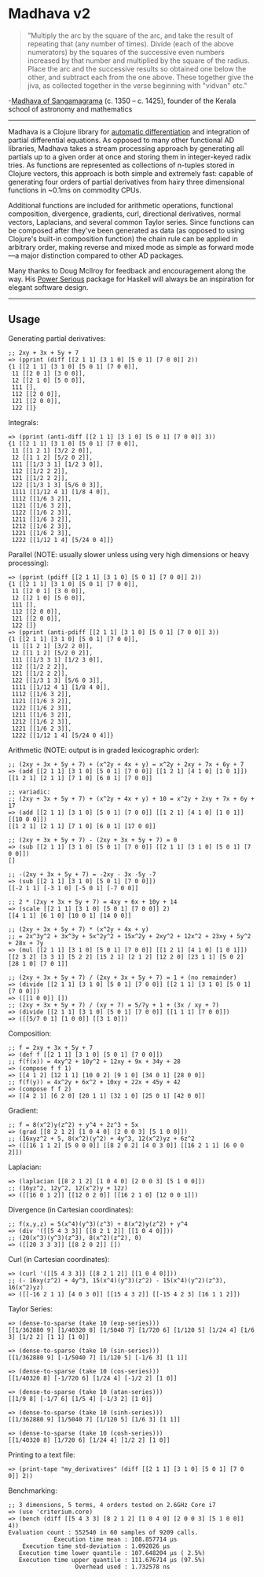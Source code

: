 # Madhava v2

>”Multiply the arc by the square of the arc, and take the result of repeating that (any number of times). Divide (each of the above numerators) by the squares of the successive even numbers increased by that number and multiplied by the square of the radius. Place the arc and the successive results so obtained one below the other, and subtract each from the one above. These together give the jiva, as collected together in the verse beginning with "vidvan" etc."

-[Madhava of Sangamagrama](https://en.wikipedia.org/wiki/Madhava_of_Sangamagrama) (c. 1350 – c. 1425), founder of the Kerala school of astronomy and mathematics

---

Madhava is a Clojure library for [automatic differentiation](https://en.wikipedia.org/wiki/Automatic_differentiation) and integration of partial differential equations. As opposed to many other functional AD libraries, Madhava takes a stream processing approach by generating all partials up to a given order at once and storing them in integer-keyed radix tries. As functions are represented as collections of n-tuples stored in Clojure vectors, this approach is both simple and extremely fast: capable of generating four orders of partial derivatives from hairy three dimensional functions in ~0.1ms on commodity CPUs.

Additional functions are included for arithmetic operations, functional composition, divergence, gradients, curl, directional derivatives, normal vectors, Laplacians, and several common Taylor series. Since functions can be composed after they've been generated as data (as opposed to using Clojure's built-in composition function) the chain rule can be applied in arbitrary order, making reverse and mixed mode as simple as forward mode&mdash;a major distinction compared to other AD packages.

Many thanks to Doug McIlroy for feedback and encouragement along the way. His [Power Serious](http://www.cs.dartmouth.edu/~doug/powser.html) package for Haskell will always be an inspiration for elegant software design.

---

## Usage

Generating partial derivatives:

```
;; 2xy + 3x + 5y + 7
=> (pprint (diff [[2 1 1] [3 1 0] [5 0 1] [7 0 0]] 2))
{1 [[2 1 1] [3 1 0] [5 0 1] [7 0 0]],
 11 [[2 0 1] [3 0 0]],
 12 [[2 1 0] [5 0 0]],
 111 [],
 112 [[2 0 0]],
 121 [[2 0 0]],
 122 []}
```

Integrals:

```
=> (pprint (anti-diff [[2 1 1] [3 1 0] [5 0 1] [7 0 0]] 3))
{1 [[2 1 1] [3 1 0] [5 0 1] [7 0 0]],
 11 [[1 2 1] [3/2 2 0]],
 12 [[1 1 2] [5/2 0 2]],
 111 [[1/3 3 1] [1/2 3 0]],
 112 [[1/2 2 2]],
 121 [[1/2 2 2]],
 122 [[1/3 1 3] [5/6 0 3]],
 1111 [[1/12 4 1] [1/8 4 0]],
 1112 [[1/6 3 2]],
 1121 [[1/6 3 2]],
 1122 [[1/6 2 3]],
 1211 [[1/6 3 2]],
 1212 [[1/6 2 3]],
 1221 [[1/6 2 3]],
 1222 [[1/12 1 4] [5/24 0 4]]}
```

Parallel (NOTE: usually slower unless using very high dimensions or heavy processing):

```
=> (pprint (pdiff [[2 1 1] [3 1 0] [5 0 1] [7 0 0]] 2))
{1 [[2 1 1] [3 1 0] [5 0 1] [7 0 0]],
 11 [[2 0 1] [3 0 0]],
 12 [[2 1 0] [5 0 0]],
 111 [],
 112 [[2 0 0]],
 121 [[2 0 0]],
 122 []}
=> (pprint (anti-pdiff [[2 1 1] [3 1 0] [5 0 1] [7 0 0]] 3))
{1 [[2 1 1] [3 1 0] [5 0 1] [7 0 0]],
 11 [[1 2 1] [3/2 2 0]],
 12 [[1 1 2] [5/2 0 2]],
 111 [[1/3 3 1] [1/2 3 0]],
 112 [[1/2 2 2]],
 121 [[1/2 2 2]],
 122 [[1/3 1 3] [5/6 0 3]],
 1111 [[1/12 4 1] [1/8 4 0]],
 1112 [[1/6 3 2]],
 1121 [[1/6 3 2]],
 1122 [[1/6 2 3]],
 1211 [[1/6 3 2]],
 1212 [[1/6 2 3]],
 1221 [[1/6 2 3]],
 1222 [[1/12 1 4] [5/24 0 4]]}
```

Arithmetic (NOTE: output is in graded lexicographic order):

```
;; (2xy + 3x + 5y + 7) + (x^2y + 4x + y) = x^2y + 2xy + 7x + 6y + 7
=> (add [[2 1 1] [3 1 0] [5 0 1] [7 0 0]] [[1 2 1] [4 1 0] [1 0 1]])
[[1 2 1] [2 1 1] [7 1 0] [6 0 1] [7 0 0]]

;; variadic:
;; (2xy + 3x + 5y + 7) + (x^2y + 4x + y) + 10 = x^2y + 2xy + 7x + 6y + 17
=> (add [[2 1 1] [3 1 0] [5 0 1] [7 0 0]] [[1 2 1] [4 1 0] [1 0 1]] [[10 0 0]])
[[1 2 1] [2 1 1] [7 1 0] [6 0 1] [17 0 0]]

;; (2xy + 3x + 5y + 7) - (2xy + 3x + 5y + 7) = 0
=> (sub [[2 1 1] [3 1 0] [5 0 1] [7 0 0]] [[2 1 1] [3 1 0] [5 0 1] [7 0 0]])
[]

;; -(2xy + 3x + 5y + 7) = -2xy - 3x -5y -7
=> (sub [[2 1 1] [3 1 0] [5 0 1] [7 0 0]])
[[-2 1 1] [-3 1 0] [-5 0 1] [-7 0 0]]

;; 2 * (2xy + 3x + 5y + 7) = 4xy + 6x + 10y + 14
=> (scale [[2 1 1] [3 1 0] [5 0 1] [7 0 0]] 2)
[[4 1 1] [6 1 0] [10 0 1] [14 0 0]]

;; (2xy + 3x + 5y + 7) * (x^2y + 4x + y)
;; = 2x^3y^2 + 3x^3y + 5x^2y^2 + 15x^2y + 2xy^2 + 12x^2 + 23xy + 5y^2 + 28x + 7y
=> (mul [[2 1 1] [3 1 0] [5 0 1] [7 0 0]] [[1 2 1] [4 1 0] [1 0 1]])
[[2 3 2] [3 3 1] [5 2 2] [15 2 1] [2 1 2] [12 2 0] [23 1 1] [5 0 2] [28 1 0] [7 0 1]]

;; (2xy + 3x + 5y + 7) / (2xy + 3x + 5y + 7) = 1 + (no remainder)
=> (divide [[2 1 1] [3 1 0] [5 0 1] [7 0 0]] [[2 1 1] [3 1 0] [5 0 1] [7 0 0]])
=> ([[1 0 0]] [])
;; (2xy + 3x + 5y + 7) / (xy + 7) = 5/7y + 1 + (3x / xy + 7)
=> (divide [[2 1 1] [3 1 0] [5 0 1] [7 0 0]] [[1 1 1] [7 0 0]])
=> ([[5/7 0 1] [1 0 0]] [[3 1 0]])
```

Composition:

```
;; f = 2xy + 3x + 5y + 7
=> (def f [[2 1 1] [3 1 0] [5 0 1] [7 0 0]])
;; f(f(x)) = 4xy^2 + 10y^2 + 12xy + 9x + 34y + 28
=> (compose f f 1)
=> [[4 1 2] [12 1 1] [10 0 2] [9 1 0] [34 0 1] [28 0 0]]
;; f(f(y)) = 4x^2y + 6x^2 + 10xy + 22x + 45y + 42
=> (compose f f 2)
=> [[4 2 1] [6 2 0] [20 1 1] [32 1 0] [25 0 1] [42 0 0]]
```

Gradient:

```
;; f = 8(x^2)y(z^2) + y^4 + 2z^3 + 5x
=> (grad [[8 2 1 2] [1 0 4 0] [2 0 0 3] [5 1 0 0]])
;; (16xyz^2 + 5, 8(x^2)(y^2) + 4y^3, 12(x^2)yz + 6z^2
=> ([[16 1 1 2] [5 0 0 0]] [[8 2 0 2] [4 0 3 0]] [[16 2 1 1] [6 0 0 2]])
```

Laplacian:

```
=> (laplacian [[8 2 1 2] [1 0 4 0] [2 0 0 3] [5 1 0 0]])
;; (16yz^2, 12y^2, 12(x^2)y + 12z)
=> ([[16 0 1 2]] [[12 0 2 0]] [[16 2 1 0] [12 0 0 1]])
```

Divergence (in Cartesian coordinates):

```
;; f(x,y,z) = 5(x^4)(y^3)(z^3) + 8(x^2)y(z^2) + y^4
=> (div '([[5 4 3 3]] [[8 2 1 2]] [[1 0 4 0]]))
;; (20(x^3)(y^3)(z^3), 8(x^2)(z^2), 0)
=> ([[20 3 3 3]] [[8 2 0 2]] [])
```

Curl (in Cartesian coordinates):

```
=> (curl '([[5 4 3 3]] [[8 2 1 2]] [[1 0 4 0]]))
;; (- 16xy(z^2) + 4y^3, 15(x^4)(y^3)(z^2) - 15(x^4)(y^2)(z^3), 16(x^2)yz)
=> ([[-16 2 1 1] [4 0 3 0]] [[15 4 3 2]] [[-15 4 2 3] [16 1 1 2]])
```

Taylor Series:

```
=> (dense-to-sparse (take 10 (exp-series)))
[[1/362880 9] [1/40320 8] [1/5040 7] [1/720 6] [1/120 5] [1/24 4] [1/6 3] [1/2 2] [1 1] [1 0]]

=> (dense-to-sparse (take 10 (sin-series)))
[[1/362880 9] [-1/5040 7] [1/120 5] [-1/6 3] [1 1]]

=> (dense-to-sparse (take 10 (cos-series)))
[[1/40320 8] [-1/720 6] [1/24 4] [-1/2 2] [1 0]]

=> (dense-to-sparse (take 10 (atan-series)))
[[1/9 8] [-1/7 6] [1/5 4] [-1/3 2] [1 0]]

=> (dense-to-sparse (take 10 (sinh-series)))
[[1/362880 9] [1/5040 7] [1/120 5] [1/6 3] [1 1]]

=> (dense-to-sparse (take 10 (cosh-series)))
[[1/40320 8] [1/720 6] [1/24 4] [1/2 2] [1 0]]
```

Printing to a text file:

```
=> (print-tape "my_derivatives" (diff [[2 1 1] [3 1 0] [5 0 1] [7 0 0]] 2))
```

Benchmarking:

```
;; 3 dimensions, 5 terms, 4 orders tested on 2.6GHz Core i7 
=> (use 'criterium.core)
=> (bench (diff [[5 4 3 3] [8 2 1 2] [1 0 4 0] [2 0 0 3] [5 1 0 0]] 4))
Evaluation count : 552540 in 60 samples of 9209 calls.
             Execution time mean : 108.857714 µs
    Execution time std-deviation : 1.092826 µs
   Execution time lower quantile : 107.648204 µs ( 2.5%)
   Execution time upper quantile : 111.676714 µs (97.5%)
                   Overhead used : 1.732578 ns
```